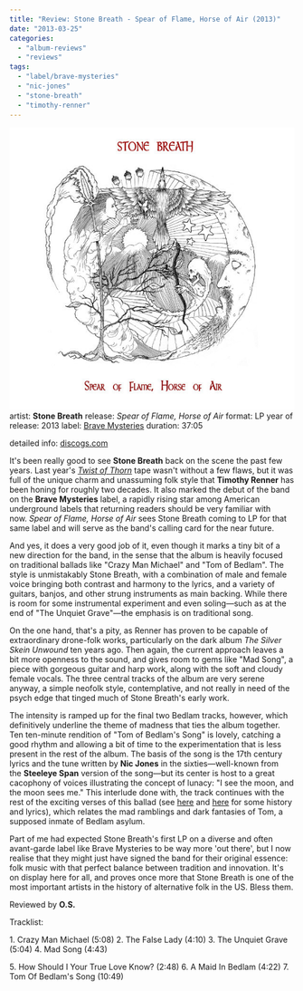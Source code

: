 ```yaml
---
title: "Review: Stone Breath - Spear of Flame, Horse of Air (2013)"
date: "2013-03-25"
categories: 
  - "album-reviews"
  - "reviews"
tags: 
  - "label/brave-mysteries"
  - "nic-jones"
  - "stone-breath"
  - "timothy-renner"
---
```


[![](images/cover.jpg)](http://www.eveningoflight.nl/wordpress/wp-content/uploads/2013/03/cover.jpg)artist: **Stone Breath** release: _Spear of Flame, Horse of Air_ format: LP year of release: 2013 label: [Brave Mysteries](http://www.bravemysteries.com) duration: 37:05

detailed info: [discogs.com](http://www.discogs.com/Stone-Breath-Spear-Of-Flame-Horse-Of-Air/release/4280155)

It's been really good to see **Stone Breath** back on the scene the past few years. Last year's [_Twist of Thorn_](http://www.eveningoflight.nl/2012/05/19/review-stone-breath-twist-of-thorn-2012/ "Review: Stone Breath – Twist of Thorn (2012)") tape wasn't without a few flaws, but it was full of the unique charm and unassuming folk style that **Timothy Renner** has been honing for roughly two decades. It also marked the debut of the band on the **Brave Mysteries** label, a rapidly rising star among American underground labels that returning readers should be very familiar with now. _Spear of Flame, Horse of Air_ sees Stone Breath coming to LP for that same label and will serve as the band's calling card for the near future.

And yes, it does a very good job of it, even though it marks a tiny bit of a new direction for the band, in the sense that the album is heavily focused on traditional ballads like "Crazy Man Michael" and "Tom of Bedlam". The style is unmistakably Stone Breath, with a combination of male and female voice bringing both contrast and harmony to the lyrics, and a variety of guitars, banjos, and other strung instruments as main backing. While there is room for some instrumental experiment and even soling—such as at the end of "The Unquiet Grave"—the emphasis is on traditional song.

On the one hand, that's a pity, as Renner has proven to be capable of extraordinary drone-folk works, particularly on the dark album _The Silver Skein Unwound_ ten years ago. Then again, the current approach leaves a bit more openness to the sound, and gives room to gems like "Mad Song", a piece with gorgeous guitar and harp work, along with the soft and cloudy female vocals. The three central tracks of the album are very serene anyway, a simple neofolk style, contemplative, and not really in need of the psych edge that tinged much of Stone Breath's early work.

The intensity is ramped up for the final two Bedlam tracks, however, which definitively underline the theme of madness that ties the album together. Ten ten-minute rendition of "Tom of Bedlam's Song" is lovely, catching a good rhythm and allowing a bit of time to the experimentation that is less present in the rest of the album. The basis of the song is the 17th century lyrics and the tune written by **Nic Jones** in the sixties—well-known from the **Steeleye Span** version of the song—but its center is host to a great cacophony of voices illustrating the concept of lunacy: "I see the moon, and the moon sees me." This interlude done with, the track continues with the rest of the exciting verses of this ballad (see [here](http://mudcat.org/thread.cfm?threadid=112465) and [here](http://home.avvanta.com/~efreeman/Basement/TOB.html) for some history and lyrics), which relates the mad ramblings and dark fantasies of Tom, a supposed inmate of Bedlam asylum.

Part of me had expected Stone Breath's first LP on a diverse and often avant-garde label like Brave Mysteries to be way more 'out there', but I now realise that they might just have signed the band for their original essence: folk music with that perfect balance between tradition and innovation. It's on display here for all, and proves once more that Stone Breath is one of the most important artists in the history of alternative folk in the US. Bless them.

Reviewed by **O.S.**

Tracklist:

1\. Crazy Man Michael (5:08) 2. The False Lady (4:10) 3. The Unquiet Grave (5:04) 4. Mad Song (4:43)

5\. How Should I Your True Love Know? (2:48) 6. A Maid In Bedlam (4:22) 7. Tom Of Bedlam's Song (10:49)
